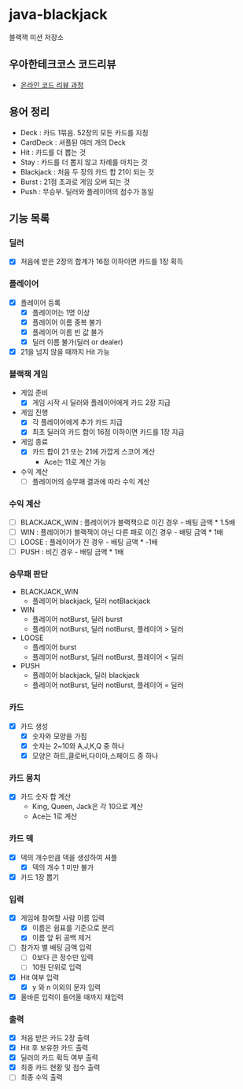 # java-blackjack

블랙잭 미션 저장소

## 우아한테크코스 코드리뷰

- [온라인 코드 리뷰 과정](https://github.com/woowacourse/woowacourse-docs/blob/master/maincourse/README.md)

## 용어 정리

- Deck : 카드 1묶음. 52장의 모든 카드를 지칭
- CardDeck : 셔플된 여러 개의 Deck
- Hit : 카드를 더 뽑는 것
- Stay : 카드를 더 뽑지 않고 차례를 마치는 것
- Blackjack : 처음 두 장의 카드 합 21이 되는 것
- Burst : 21점 초과로 게임 오버 되는 것
- Push : 무승부. 딜러와 플레이어의 점수가 동일

## 기능 목록

### 딜러

- [x] 처음에 받은 2장의 합계가 16점 이하이면 카드를 1장 획득

### 플레이어

- [x] 플레이어 등록
    - [x] 플레이어는 1명 이상
    - [x] 플레이어 이름 중복 불가
    - [x] 플레이어 이름 빈 값 불가
    - [x] 딜러 이름 불가(딜러 or dealer)
- [x] 21을 넘지 않을 때까지 Hit 가능

### 블랙잭 게임

- 게임 준비
    - [x] 게임 시작 시 딜러와 플레이어에게 카드 2장 지급

- 게임 진행
    - [x] 각 플레이어에게 추가 카드 지급
    - [x] 최초 딜러의 카드 합이 16점 이하이면 카드를 1장 지급

- 게임 종료
    - [x] 카드 합이 21 또는 21에 가깝게 스코어 계산
        - Ace는 11로 계산 가능

- 수익 계산
    - [ ] 플레이어의 승무패 결과에 따라 수익 계산

### 수익 계산

- [ ] BLACKJACK_WIN : 플레이어가 블랙잭으로 이긴 경우 - 배팅 금액 * 1.5배
- [ ] WIN : 플레이어가 블랙잭이 아닌 다른 패로 이긴 경우 - 배팅 금액 * 1배
- [ ] LOOSE : 플레이어가 진 경우 - 배팅 금액 * -1배
- [ ] PUSH : 비긴 경우 - 배팅 금액 * 1배

### 승무패 판단

- BLACKJACK_WIN
    - 플레이어 blackjack, 딜러 notBlackjack
- WIN
    - 플레이어 notBurst, 딜러 burst
    - 플레이어 notBurst, 딜러 notBurst, 플레이어 > 딜러
- LOOSE
    - 플레이어 burst
    - 플레이어 notBurst, 딜러 notBurst, 플레이어 < 딜러
- PUSH
    - 플레이어 blackjack, 딜러 blackjack
    - 플레이어 notBurst, 딜러 notBurst, 플레이어 = 딜러

### 카드

- [x] 카드 생성
    - [x] 숫자와 모양을 가짐
    - [x] 숫자는 2~10와 A,J,K,Q 중 하나
    - [x] 모양은 하트,클로버,다이아,스페이드 중 하나

### 카드 뭉치

- [x] 카드 숫자 합 계산
    - King, Queen, Jack은 각 10으로 계산
    - Ace는 1로 계산

### 카드 덱

- [x] 덱의 개수만큼 덱을 생성하여 셔플
    - [x] 덱의 개수 1 미만 불가
- [x] 카드 1장 뽑기

### 입력

- [x] 게임에 참여할 사람 이름 입력
    - [x] 이름은 쉼표를 기준으로 분리
    - [x] 이름 앞 뒤 공백 제거

- [ ] 참가자 별 배팅 금액 입력
    - [ ] 0보다 큰 정수만 입력
    - [ ] 10원 단위로 입력

- [x] Hit 여부 입력
    - [x] y 와 n 이외의 문자 입력

- [x] 올바른 입력이 들어올 때까지 재입력

### 출력

- [x] 처음 받은 카드 2장 출력
- [x] Hit 후 보유한 카드 출력
- [x] 딜러의 카드 획득 여부 출력
- [x] 최종 카드 현황 및 점수 출력
- [ ] 최종 수익 출력
